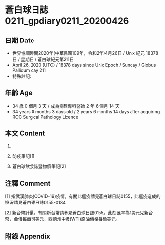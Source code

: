 # 蒼白球日誌0211_gpdiary0211_20200426 #

## 日期 Date ##

* 世界協調時間2020年(中華民國109年，令和2年)4月26日 / Unix 紀元 18378 日 / 星期日 / 蒼白球紀元第211日
* April 26, 2020 (UTC) / 18378 days since Unix Epoch / Sunday / Globus Pallidum day 211
* 特殊註記:

## 年齡 Age ##

* 34 歲 0 個月 3 天 / 成為病理專科醫師 2 年 6 個月 14 天
* 34 years 0 months 3 days old / 2 years 6 months 14 days after acquiring ROC Surgical Pathology Licence

## 本文 Content ##

1. 

    
2. 防疫筆記[1]

    
3. 蒼白球飲食誌暨物價筆記[2]

    

## 注釋 Comment ##

[1] 指武漢肺炎(COVID-19)疫情，有關此瘟疫請見蒼白球日誌0155，此瘟疫造成的慘況請見蒼白球日誌0155-0184


[2] 新台幣計價。有關新台幣請參見蒼白球日誌0155。此刻匯率為1美元兌新台幣，金價每盎司美元，西德州中級(WTI)原油價格每桶美元。



## 附錄 Appendix ##

